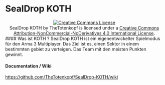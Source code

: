 SealDrop KOTH
==================

<center>
<a rel="license" href="http://creativecommons.org/licenses/by-nc-nd/4.0/"><img alt="Creative Commons License" style="border-width:0" src="https://i.creativecommons.org/l/by-nc-nd/4.0/88x31.png" /></a><br /><span xmlns:dct="http://purl.org/dc/terms/" href="http://purl.org/dc/dcmitype/Dataset" property="dct:title" rel="dct:type">SealDrop KOTH</span> by <span xmlns:cc="http://creativecommons.org/ns#" property="cc:attributionName">TheTotenkopf</span> is licensed under a <a rel="license" href="http://creativecommons.org/licenses/by-nc-nd/4.0/">Creative Commons Attribution-NonCommercial-NoDerivatives 4.0 International License</a>.
</center>
#### Was ist KOTH ?
SealDrop KOTH ist ein eigenentwickelter Spielmodus für den Arma 3 Multiplayer. 
Das Ziel ist es, einen Sektor in einem bestimmten gebiet zu verteigen. Das Team mit den meisten Punkten gewinnt.


#### Documentation / Wiki
https://github.com/TheTotenkopf/SealDrop-KOTH/wiki


